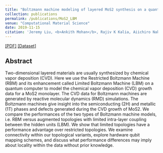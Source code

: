 ```yaml
---
title: "Boltzmann machine modeling of layered MoS2 synthesis on a quantum annealer"
collection: publications
permalink: /publications/MoS2_LBM
venue: "Computational Material Science"
date: 2019-11-15
citation: 'Jeremy Liu, <b>Ankith Mohan</b>, Rajiv K Kalia, Aiichiro Nakano, Ken-ichi Nomura, Priya Vashishta, Ke-Thia Yao. <i>Computational Material Science</i>, 2020.'
---
```

[[PDF]](http://cacs.usc.edu/papers/Liu-QLBM-CMS20.pdf) [[Dataset]](https://data.mendeley.com/datasets/8pc8x7c3g6/2)


## Abstract
Two-dimensional layered materials are usually synthesized by chemical vapor deposition (CVD). Here we use the Restricted Boltzmann Machine (RBM) and its enhancement called Limited Boltzmann Machine (LBM) on a quantum computer to model the chemical vapor deposition (CVD) growth data for a MoS2 monolayer. The CVD data for Boltzmann machines are generated by reactive molecular dynamics (RMD) simulations. The Boltzmann machines give insight into the semiconducting (2H) and metallic (1T) phases and defects generated during the CVD growth of MoS2. We compare the performances of the two types of Boltzmann machine models, i.e. RBM versus augmented topologies with limited intra-layer coupling between the hidden units (LBM). We show that limited topologies have a performance advantage over restricted topologies. We examine connectivity within our topological variants, explore hardware qubit mapping schemes, and discuss what performance differences may imply about locality within the data without prior knowledge.
